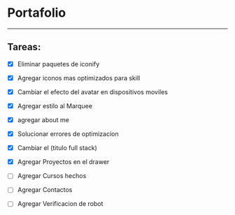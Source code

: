 # Portafolio
_____

## Tareas:

- [x] Eliminar paquetes de iconify
- [x] Agregar iconos mas optimizados para skill 
- [x] Cambiar el efecto del avatar en dispositivos moviles
- [x] Agregar estilo al Marquee
- [x] agregar about me
- [x] Solucionar errores de optimizacion
- [x] Cambiar el (titulo full stack)
- [x] Agregar Proyectos en el drawer
- [ ] Agregar Cursos hechos
- [ ] Agregar Contactos
- [ ] Agregar Verificacion de robot

